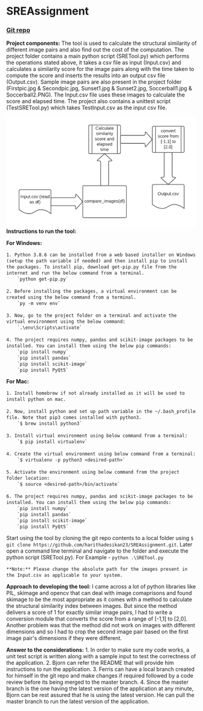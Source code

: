 # SREAssignment
### [Git repo](https://github.com/harithadesikan23/SREAssignment.git)

**Project components:**
    The tool is used to calculate the structural similarity of different image pairs and also find out the cost of the computation. The project folder contains a main python script (SRETool.py) which performs the operations stated above, it takes a csv file as input (Input.csv) and calculates a similarity score for the image pairs along with the time taken to compute the score and inserts the results into an output csv file (Output.csv). Sample image pairs are also present in the project folder (Firstpic.jpg & Secondpic.jpg, Sunset1.jpg & Sunset2.jpg, Soccerball1.jpg & Soccerball2.PNG). The Input.csv file uses these images to calculate the score and elapsed time. 
The project also contains a unittest script (TestSRETool.py) which takes TestInput.csv as the input csv file. 

![Workflow Chart](WorkflowChart.png)
**Instructions to run the tool:**

**For Windows:**

    1. Python 3.8.6 can be installed from a web based installer on Windows (setup the path variable if needed) and then install pip to install the packages. To install pip, download get-pip.py file from the internet and run the below command from a terminal.
        `python get-pip.py`

    2. Before installing the packages, a virtual environment can be created using the below command from a terminal.
        `py -m venv env`

    3. Now, go to the project folder on a terminal and activate the virtual environment using the below command:
        `.\env\Scripts\activate`

    4. The project requires numpy, pandas and scikit-image packages to be installed. You can install them using the below pip commands:
        `pip install numpy`
        `pip install pandas`
        `pip install scikit-image`
        `pip install PyQt5`

 **For Mac:**

    1. Install homebrew if not already installed as it will be used to install python on mac.

    2. Now, install python and set up path variable in the ~/.bash_profile file. Note that pip3 comes installed with python3.
        `$ brew install python3` 

    3. Install virtual environment using below command from a terminal:
        `$ pip install virtualenv`

    4. Create the virtual environment using below command from a terminal:
        `$ virtualenv -p python3 <desired-path>`

    5. Activate the environment using below command from the project folder location:
        `$ source <desired-path>/bin/activate`
        
    6. The project requires numpy, pandas and scikit-image packages to be installed. You can install them using the below pip commands:
        `pip install numpy`
        `pip install pandas`
        `pip install scikit-image`
        `pip install PyQt5`

   Start using the tool by cloning the git repo contents to a local folder using `$ git clone https://github.com/harithadesikan23/SREAssignment.git`. Later open a command line terminal and navigate to the folder and execute the python script (SRETool.py). 
        For Example - `python .\SRETool.py`

    **Note:** Please change the absolute path for the images present in the Input.csv as applicable to your system.

**Approach to developing the tool:**
    I came across a lot of python libraries like PIL, skimage and opencv that can deal with image comaprisons and found skimage to be the most appropriate as it comes with a method to calculate the structural similarity index between images. But since the method delivers a score of 1 for exactly similar image pairs, I had to write a conversion module that converts the score from a range of [-1,1] to [2,0]. Another problem was that the method did not work on images with different dimensions and so I had to crop the second image pair based on the first image pair's dimensions if they were different. 

**Answer to the considerations:**
    1. In order to make sure my code works, a unit test script is written along with a sample input to test the correctness of the application.
    2. Bjorn can refer the README that will provide him instructions to run the application.
    3. Ferris can have a local branch created for himself in the git repo and make changes if required followed by a code review before its being merged to the master branch.
    4. Since the master branch is the one having the latest version of the application at any minute, Bjorn can be rest assured that he is using the latest version. He can pull the master branch to run the latest version of the application.
